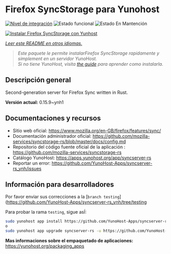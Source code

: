 <!--
Este archivo README esta generado automaticamente<https://github.com/YunoHost/apps/tree/master/tools/readme_generator>
No se debe editar a mano.
-->

# Firefox SyncStorage para Yunohost

[![Nivel de integración](https://dash.yunohost.org/integration/syncserver-rs.svg)](https://dash.yunohost.org/appci/app/syncserver-rs) ![Estado funcional](https://ci-apps.yunohost.org/ci/badges/syncserver-rs.status.svg) ![Estado En Mantención](https://ci-apps.yunohost.org/ci/badges/syncserver-rs.maintain.svg)

[![Instalar Firefox SyncStorage con Yunhost](https://install-app.yunohost.org/install-with-yunohost.svg)](https://install-app.yunohost.org/?app=syncserver-rs)

*[Leer este README en otros idiomas.](./ALL_README.md)*

> *Este paquete le permite instalarFirefox SyncStorage rapidamente y simplement en un servidor YunoHost.*  
> *Si no tiene YunoHost, visita [the guide](https://yunohost.org/install) para aprender como instalarla.*

## Descripción general

Second-generation server for Firefox Sync written in Rust.


**Versión actual:** 0.15.9~ynh1
## Documentaciones y recursos

- Sitio web oficial: <https://www.mozilla.org/en-GB/firefox/features/sync/>
- Documentación administrador oficial: <https://github.com/mozilla-services/syncstorage-rs/blob/master/docs/config.md>
- Repositorio del código fuente oficial de la aplicación : <https://github.com/mozilla-services/syncstorage-rs>
- Catálogo YunoHost: <https://apps.yunohost.org/app/syncserver-rs>
- Reportar un error: <https://github.com/YunoHost-Apps/syncserver-rs_ynh/issues>

## Información para desarrolladores

Por favor enviar sus correcciones a la [`branch testing`](https://github.com/YunoHost-Apps/syncserver-rs_ynh/tree/testing

Para probar la rama `testing`, sigue asÍ:

```bash
sudo yunohost app install https://github.com/YunoHost-Apps/syncserver-rs_ynh/tree/testing --debug
o
sudo yunohost app upgrade syncserver-rs -u https://github.com/YunoHost-Apps/syncserver-rs_ynh/tree/testing --debug
```

**Mas informaciones sobre el empaquetado de aplicaciones:** <https://yunohost.org/packaging_apps>
